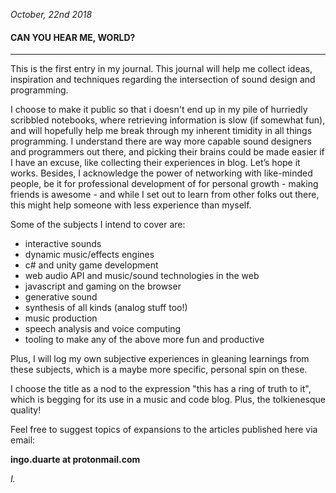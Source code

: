 *October, 22nd 2018*
#### ﻿CAN YOU HEAR ME, WORLD?

---

This is the first entry in my journal. This journal will help me collect ideas, inspiration and techniques regarding the intersection of sound design and programming.

I choose to make it public so that i doesn't end up in my pile of hurriedly scribbled notebooks, where retrieving information is slow (if somewhat fun), and will hopefully help me break through my inherent timidity in all things programming. I understand there are way more capable sound designers and programmers out there, and picking their brains could be made easier if I have an excuse, like collecting their experiences in blog. Let’s hope it works.
Besides, I acknowledge the power of networking with like-minded people, be it for professional development of for personal growth - making friends is awesome - and while I set out to learn from other folks out there, this might help someone with less experience than myself.

Some of the subjects I intend to cover are:
- interactive sounds
- dynamic music/effects engines
- c# and unity game development
- web audio API and music/sound technologies in the web
- javascript and gaming on the browser
- generative sound
- synthesis of all kinds (analog stuff too!)
- music production
- speech analysis and voice computing
- tooling to make any of the above more fun and productive

Plus, I will log my own subjective experiences in gleaning learnings from these subjects, which is a maybe more specific, personal spin on these.

I choose the title as a nod to the expression "this has a ring of truth to it", which is begging for its use in a music and code blog. Plus, the tolkienesque quality!

Feel free to suggest topics of expansions to the articles published here via email:

**ingo.duarte at protonmail.com**

*I.*